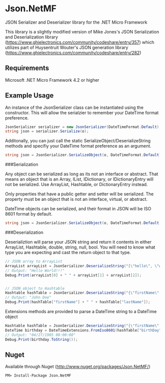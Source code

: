 # Json.NetMF

JSON Serializer and Deserializer library for the .NET Micro Framework

This library is a slightly modified version of Mike Jones's JSON Serialization and Deserialization library (https://www.ghielectronics.com/community/codeshare/entry/357) which utilizes part of Huysentruit Wouter's JSON generation library (https://www.ghielectronics.com/community/codeshare/entry/282)

## Requirements
Microsoft .NET Micro Framework 4.2 or higher

## Example Usage

An instance of the JsonSerializer class can be instantiated using the constructor. This will allow the serialzier to remember your DateTime format preference.

```c#
JsonSerializer serializer = new JsonSerializer(DateTimeFormat.Default);
string json = serializer.Serialize(o);
```

Additonally, you can just call the static SerializeObject/DeserializeString methods and specifiy your DateTime format preference as an argument.

```c#
string json = JsonSerializer.SerializeObject(o, DateTimeFormat.Default);
```

###Serialization

Any object can be serialized as long as its not an interface or abstract. That means an object that is an Array, IList, IDictionary, or IDictionaryEntry will not be serialized. Use ArrayList, Hashtable, or DictionaryEntry instead. 

Only properties that have a public getter and setter will be serialized. The property must be an object that is not an interface, virtual, or abstract.

DateTime objects can be serialized, and their format in JSON will be ISO 8601 format by default. 

```c#
string json = JsonSerializer.SerializeObject(o, DateTimeFormat.Default);
```

###Deserialization

Deserializtion will parse your JSON string and return it contents in either ArrayList, Hashtable, double, string, null, bool. You will need to know what type you are expecting and cast the return object to that type.


```c#
// JSON array to ArrayList
ArrayList arrayList = JsonSerializer.DeserializeString("[\"hello\", \"world\", \"!!!\"]") as ArrayList;
// Output: "Hello World!!!"
Debug.Print(arrayList[0] + " " + arrayList[1] + arrayList[2]);


// JSON object to Hashtable
Hashtable hashTable = JsonSerializer.DeserializeString("{\"firstName\":\"John\",\"lastName\":\"Doe\"}") as Hashtable;
// Output: "John Doe"
Debug.Print(hashTable["firstName"] + " " + hashTable["lastName"]);
```

Extensions methods are provided to parse a DateTime string to a DateTime object
```c#
Hashtable hashTable = JsonSerializer.DeserializeString("{\"firstName\":\"John\",\"lastName\":\"Doe\",\"birthDay\":\"1985-04-27T00:00:00.000Z\"}") as Hashtable;
DateTime birthday = DateTimeExtensions.FromIso8601(hashTable["birthDay"] as string);
// Output: "04/27/1985 00:00:00"
Debug.Print(birthday.ToString());
```

## Nuget
Available through Nuget (http://www.nuget.org/packages/Json.NetMF/)

```
PM> Install-Package Json.NetMF
```
